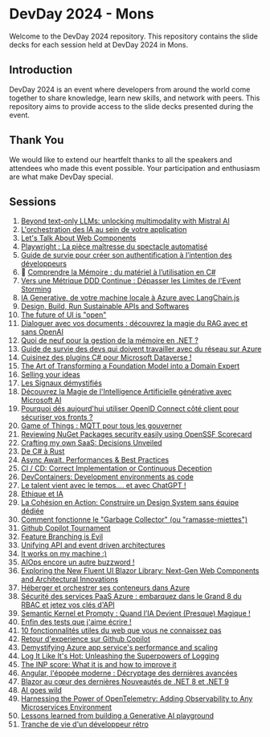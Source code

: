 # DevDay 2024 - Mons

Welcome to the DevDay 2024 repository. This repository contains the slide decks for each session held at DevDay 2024 in Mons.

## Introduction

DevDay 2024 is an event where developers from around the world come together to share knowledge, learn new skills, and network with peers. This repository aims to provide access to the slide decks presented during the event.

## Thank You

We would like to extend our heartfelt thanks to all the speakers and attendees who made this event possible. Your participation and enthusiasm are what make DevDay special.

## Sessions

1. [Beyond text-only LLMs: unlocking multimodality with Mistral AI](sessions/beyond_text-only_llms__unlocking_multimodality_with_mistral_ai/README.md)
1. [L'orchestration des IA au sein de votre application](sessions/lorchestration_des_ia_au_sein_de_votre_application/README.md)
1. [Let's Talk About Web Components](sessions/lets_talk_about_web_components/README.md)
1. [Playwright : La pièce maîtresse du spectacle automatisé](sessions/playwright___la_pièce_maîtresse_du_spectacle_automatisé/README.md)
1. [Guide de survie pour créer son authentification à l’intention des développeurs](sessions/guide_de_survie_pour_créer_son_authentification_à_l’intention_des_développeurs/README.md)
1. 📁 [Comprendre la Mémoire : du matériel à l’utilisation en C#](sessions/comprendre_la_mémoire___du_matériel_à_l’utilisation_en_c#/README.md)
1. [Vers une Métrique DDD Continue : Dépasser les Limites de l'Event Storming](sessions/vers_une_métrique_ddd_continue___dépasser_les_limites_de_levent_storming/README.md)
1. [IA Generative,  de votre machine locale à Azure avec LangChain.js](sessions/ia_generative__de_votre_machine_locale_à_azure_avec_langchain.js/README.md)
1. [Design, Build, Run Sustainable APIs and Softwares](sessions/design_build_run_sustainable_apis_and_softwares/README.md)
1. [The future of UI is "open"](sessions/the_future_of_ui_is__open_/README.md)
1. [Dialoguer avec vos documents : découvrez la magie du RAG avec et sans OpenAI](sessions/dialoguer_avec_vos_documents___découvrez_la_magie_du_rag_avec_et_sans_openai/README.md)
1. [Quoi de neuf pour la gestion de la mémoire en .NET ?](sessions/quoi_de_neuf_pour_la_gestion_de_la_mémoire_en_.net_/README.md)
1. [Guide de survie des devs qui doivent travailler avec du réseau sur Azure](sessions/guide_de_survie_des_devs_qui_doivent_travailler_avec_du_réseau_sur_azure/README.md)
1. [Cuisinez des plugins C# pour Microsoft Dataverse !](sessions/cuisinez_des_plugins_c#_pour_microsoft_dataverse_/README.md)
1. [The Art of Transforming a Foundation Model into a Domain Expert](sessions/the_art_of_transforming_a_foundation_model_into_a_domain_expert/README.md)
1. [Selling your ideas](sessions/selling_your_ideas/README.md)
1. [Les Signaux démystifiés](sessions/les_signaux_démystifiés/README.md)
1. [Découvrez la Magie de l'Intelligence Artificielle générative avec Microsoft AI](sessions/découvrez_la_magie_de_lintelligence_artificielle_générative_avec_microsoft_ai/README.md)
1. [Pourquoi dés aujourd'hui utiliser OpenID Connect côté client pour sécuriser vos fronts ?](sessions/pourquoi_dés_aujourdhui_utiliser_openid_connect_côté_client_pour_sécuriser_vos_fronts_/README.md)
1. [Game of Things : MQTT pour tous les gouverner](sessions/game_of_things___mqtt_pour_tous_les_gouverner/README.md)
1. [Reviewing NuGet Packages security easily using OpenSSF Scorecard](sessions/reviewing_nuget_packages_security_easily_using_openssf_scorecard/README.md)
1. [Crafting my own SaaS: Decisions Unveiled](sessions/crafting_my_own_saas__decisions_unveiled/README.md)
1. [De C# à Rust](sessions/de_c#_à_rust/README.md)
1. [Async Await. Performances & Best Practices](sessions/async_await._performances_&_best_practices/README.md)
1. [CI / CD: Correct Implementation or Continuous Deception](sessions/ci___cd__correct_implementation_or_continuous_deception/README.md)
1. [DevContainers: Development environments as code](sessions/devcontainers__development_environments_as_code/README.md)
1. [Le talent vient avec le temps.... et avec ChatGPT !](sessions/le_talent_vient_avec_le_temps...._et_avec_chatgpt_/README.md)
1. [Ethique et IA](sessions/ethique_et_ia/README.md)
1. [La Cohésion en Action: Construire un  Design System sans équipe dédiée ](sessions/la_cohésion_en_action__construire_un__design_system_sans_équipe_dédiée_/README.md)
1. [Comment fonctionne le "Garbage Collector" (ou "ramasse-miettes")](sessions/comment_fonctionne_le__garbage_collector__(ou__ramasse-miettes_)/README.md)
1. [Github Copilot Tournament](sessions/github_copilot_tournament/README.md)
1. [Feature Branching is Evil](sessions/feature_branching_is_evil/README.md)
1. [Unifying API and event driven architectures](sessions/unifying_api_and_event_driven_architectures/README.md)
1. [It works on my machine :)](sessions/it_works_on_my_machine/README.md)
1. [AIOps encore un autre buzzword !](sessions/aiops_encore_un_autre_buzzword_/README.md)
1. [Exploring the New Fluent UI Blazor Library: Next-Gen Web Components and Architectural Innovations](sessions/exploring_the_new_fluent_ui_blazor_library__next-gen_web_components_and_architectural_innovations/README.md)
1. [Héberger et orchestrer ses conteneurs dans Azure](sessions/héberger_et_orchestrer_ses_conteneurs_dans_azure/README.md)
1. [Sécurité des services PaaS Azure : embarquez dans le Grand 8 du RBAC et jetez vos clés d'API](sessions/sécurité_des_services_paas_azure___embarquez_dans_le_grand_8_du_rbac_et_jetez_vos_clés_dapi/README.md)
1. [Semantic Kernel et Prompty : Quand l’IA Devient (Presque) Magique !](sessions/semantic_kernel_et_prompty___quand_l’ia_devient_(presque)_magique_/README.md)
1. [Enfin des tests que j'aime écrire !](sessions/enfin_des_tests_que_jaime_écrire_/README.md)
1. [10 fonctionnalités utiles du web que vous ne connaissez pas](sessions/10_fonctionnalités_utiles_du_web_que_vous_ne_connaissez_pas/README.md)
1. [Retour d'experience sur Github Copilot](sessions/retour_dexperience_sur_github_copilot/README.md)
1. [Demystifying Azure app service's performance and scaling](sessions/demystifying_azure_app_services_performance_and_scaling/README.md)
1. [Log It Like It's Hot: Unleashing the Superpowers of Logging](sessions/log_it_like_its_hot__unleashing_the_superpowers_of_logging/README.md)
1. [The INP score: What it is and how to improve it](sessions/the_inp_score__what_it_is_and_how_to_improve_it/README.md)
1. [Angular, l'épopée moderne : Décryptage des dernières avancées](sessions/angular_lépopée_moderne___décryptage_des_dernières_avancées/README.md)
1. [Blazor au cœur des dernières Nouveautés de .NET 8 et .NET 9](sessions/blazor_au_cœur_des_dernières_nouveautés_de_.net_8_et_.net_9/README.md)
1. [AI goes wild](sessions/ai_goes_wild/README.md)
1. [Harnessing the Power of OpenTelemetry: Adding Observability to Any Microservices Environment](sessions/harnessing_the_power_of_opentelemetry__adding_observability_to_any_microservices_environment/README.md)
1. [Lessons learned from building a Generative AI playground](sessions/lessons_learned_from_building_a_generative_ai_playground/README.md)
1. [Tranche de vie d'un développeur rétro](sessions/tranche_de_vie_dun_développeur_rétro/README.md)
